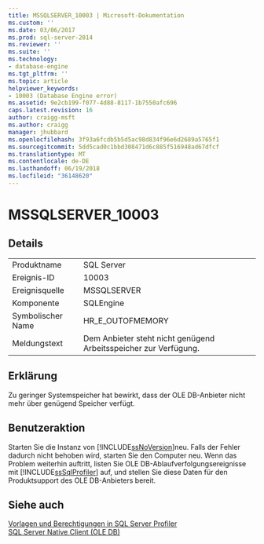```yaml
---
title: MSSQLSERVER_10003 | Microsoft-Dokumentation
ms.custom: ''
ms.date: 03/06/2017
ms.prod: sql-server-2014
ms.reviewer: ''
ms.suite: ''
ms.technology:
- database-engine
ms.tgt_pltfrm: ''
ms.topic: article
helpviewer_keywords:
- 10003 (Database Engine error)
ms.assetid: 9e2cb199-f077-4d88-8117-1b7550afc696
caps.latest.revision: 16
author: craigg-msft
ms.author: craigg
manager: jhubbard
ms.openlocfilehash: 3f93a6fcdb5b5d5ac98d834f96e6d2689a5765f1
ms.sourcegitcommit: 5dd5cad0c1bbd308471d6c885f516948ad67dfcf
ms.translationtype: MT
ms.contentlocale: de-DE
ms.lasthandoff: 06/19/2018
ms.locfileid: "36148620"
---
```

# <a name="mssqlserver10003"></a>MSSQLSERVER_10003
    
## <a name="details"></a>Details  
  
|||  
|-|-|  
|Produktname|SQL Server|  
|Ereignis-ID|10003|  
|Ereignisquelle|MSSQLSERVER|  
|Komponente|SQLEngine|  
|Symbolischer Name|HR_E_OUTOFMEMORY|  
|Meldungstext|Dem Anbieter steht nicht genügend Arbeitsspeicher zur Verfügung.|  
  
## <a name="explanation"></a>Erklärung  
 Zu geringer Systemspeicher hat bewirkt, dass der OLE DB-Anbieter nicht mehr über genügend Speicher verfügt.  
  
## <a name="user-action"></a>Benutzeraktion  
 Starten Sie die Instanz von [!INCLUDE[ssNoVersion](../../includes/ssnoversion-md.md)]neu. Falls der Fehler dadurch nicht behoben wird, starten Sie den Computer neu. Wenn das Problem weiterhin auftritt, listen Sie OLE DB-Ablaufverfolgungsereignisse mit [!INCLUDE[ssSqlProfiler](../../includes/sssqlprofiler-md.md)] auf, und stellen Sie diese Daten für den Produktsupport des OLE DB-Anbieters bereit.  
  
## <a name="see-also"></a>Siehe auch  
 [Vorlagen und Berechtigungen in SQL Server Profiler](../../tools/sql-server-profiler/sql-server-profiler-templates-and-permissions.md)   
 [SQL Server Native Client &#40;OLE DB&#41;](../native-client/ole-db/sql-server-native-client-ole-db.md)  
  
  